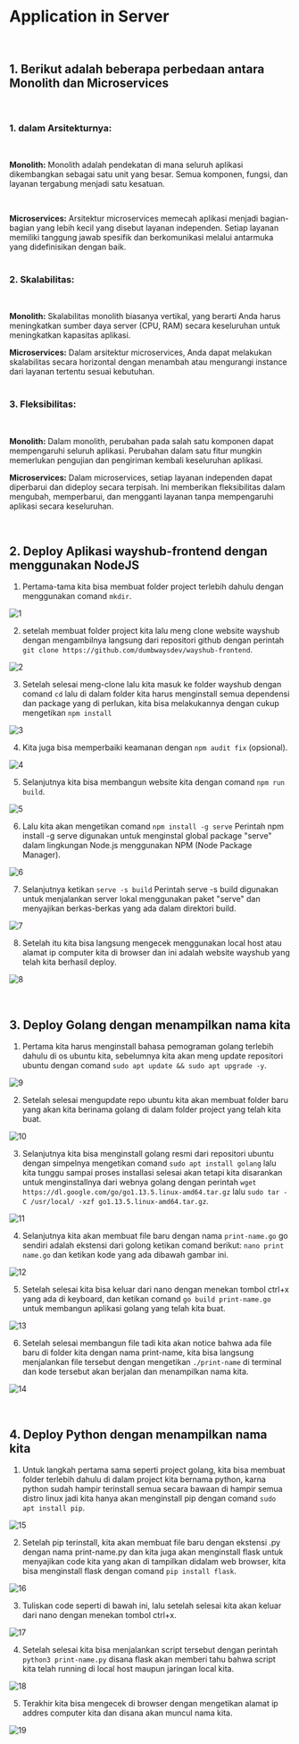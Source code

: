 # Application in Server
<br/>

## 1. Berikut adalah beberapa perbedaan antara Monolith dan Microservices
<br/>

### 1. dalam Arsitekturnya:
<br/>

**Monolith:** Monolith adalah pendekatan di mana seluruh aplikasi dikembangkan sebagai satu unit yang besar. Semua komponen, fungsi, dan layanan tergabung menjadi satu kesatuan.

<br/>

**Microservices:** Arsitektur microservices memecah aplikasi menjadi bagian-bagian yang lebih kecil yang disebut layanan independen. Setiap layanan memiliki tanggung jawab spesifik dan berkomunikasi melalui antarmuka yang didefinisikan dengan baik.
<br/>
<br/>

### 2. Skalabilitas:
<br/>

**Monolith:** Skalabilitas monolith biasanya vertikal, yang berarti Anda harus meningkatkan sumber daya server (CPU, RAM) secara keseluruhan untuk meningkatkan kapasitas aplikasi.
<br/>

**Microservices:** Dalam arsitektur microservices, Anda dapat melakukan skalabilitas secara horizontal dengan menambah atau mengurangi instance dari layanan tertentu sesuai kebutuhan.
<br/>
<br/>

### 3. Fleksibilitas:
<br/>

**Monolith:** Dalam monolith, perubahan pada salah satu komponen dapat mempengaruhi seluruh aplikasi. Perubahan dalam satu fitur mungkin memerlukan pengujian dan pengiriman kembali keseluruhan aplikasi.
<br/>

**Microservices:** Dalam microservices, setiap layanan independen dapat diperbarui dan dideploy secara terpisah. Ini memberikan fleksibilitas dalam mengubah, memperbarui, dan mengganti layanan tanpa mempengaruhi aplikasi secara keseluruhan.
<br/>

<br/>

## 2. Deploy Aplikasi wayshub-frontend dengan menggunakan NodeJS

1. Pertama-tama kita bisa membuat folder project terlebih dahulu dengan menggunakan comand `mkdir`.

![1](/week-1/Application-in-Server/img/1.png)

2. setelah membuat folder project kita lalu meng clone website wayshub dengan mengambilnya langsung dari repositori github dengan perintah `git clone https://github.com/dumbwaysdev/wayshub-frontend`.

![2](/week-1/Application-in-Server/img/2.png)

3. Setelah selesai meng-clone lalu kita masuk ke folder wayshub dengan comand `cd` lalu di dalam folder kita harus menginstall semua dependensi dan package yang di perlukan, kita bisa melakukannya dengan cukup mengetikan `npm install`

![3](/week-1/Application-in-Server/img/3.png)

4. Kita juga bisa memperbaiki keamanan dengan `npm audit fix` (opsional).

![4](/week-1/Application-in-Server/img/4.png)

5. Selanjutnya kita bisa membangun website kita dengan comand `npm run build`.

![5](/week-1/Application-in-Server/img/5.png)

6. Lalu kita akan mengetikan comand `npm install -g serve` Perintah npm install -g serve digunakan untuk menginstal global package "serve" dalam lingkungan Node.js menggunakan NPM (Node Package Manager).

![6](/week-1/Application-in-Server/img/6.png)

7. Selanjutnya ketikan `serve -s build` Perintah serve -s build digunakan untuk menjalankan server lokal menggunakan paket "serve" dan menyajikan berkas-berkas yang ada dalam direktori build.

![7](/week-1/Application-in-Server/img/7.png)

8. Setelah itu kita bisa langsung mengecek menggunakan local host atau alamat ip computer kita di browser dan ini adalah website wayshub yang telah kita berhasil deploy.

![8](/week-1/Application-in-Server/img/8.png)
<br/>

<br/>

## 3. Deploy Golang dengan menampilkan nama kita

1. Pertama kita harus menginstall bahasa pemograman golang terlebih dahulu di os ubuntu kita, sebelumnya kita akan meng update repositori ubuntu dengan comand `sudo apt update && sudo apt upgrade -y`.

![9](/week-1/Application-in-Server/img/9.png)

2. Setelah selesai mengupdate repo ubuntu kita akan membuat folder baru yang akan kita berinama golang di dalam folder project yang telah kita buat.

![10](/week-1/Application-in-Server/img/10.png)

3. Selanjutnya kita bisa menginstall golang resmi dari repositori ubuntu dengan simpelnya mengetikan comand `sudo apt install golang` lalu kita tunggu sampai proses installasi selesai akan tetapi kita disarankan untuk menginstallnya dari webnya golang dengan perintah `wget https://dl.google.com/go/go1.13.5.linux-amd64.tar.gz` lalu `sudo tar -C /usr/local/ -xzf go1.13.5.linux-amd64.tar.gz`.

![11](/week-1/Application-in-Server/img/11.png)

4. Selanjutnya kita akan membuat file baru dengan nama `print-name.go` go sendiri adalah ekstensi dari golong ketikan comand berikut: `nano print name.go`
dan ketikan kode yang ada dibawah gambar ini.

![12](/week-1/Application-in-Server/img/12.png)

5. Setelah selesai kita bisa keluar dari nano dengan menekan tombol ctrl+x yang ada di keyboard, dan ketikan comand `go build print-name.go` untuk membangun aplikasi golang yang telah kita buat.

![13](/week-1/Application-in-Server/img/13.png)

6. Setelah selesai membangun file tadi kita akan notice bahwa ada file baru di folder kita dengan nama print-name, kita bisa langsung menjalankan file tersebut dengan mengetikan `./print-name` di terminal dan kode tersebut akan berjalan dan menampilkan nama kita.

![14](/week-1/Application-in-Server/img/14.png)
<br/>

<br/>

## 4. Deploy Python dengan menampilkan nama kita

1. Untuk langkah pertama sama seperti project golang, kita bisa membuat folder terlebih dahulu di dalam project kita bernama python, karna python sudah hampir terinstall semua secara bawaan di hampir semua distro linux jadi kita hanya akan menginstall pip dengan comand `sudo apt install pip`.

![15](/week-1/Application-in-Server/img/15.png)

2. Setelah pip terinstall, kita akan membuat file baru dengan ekstensi .py dengan nama print-name.py dan kita juga akan menginstall flask untuk menyajikan code kita yang akan di tampilkan didalam web browser, kita bisa menginstall flask dengan comand `pip install flask`.

![16](/week-1/Application-in-Server/img/16.png)

3.  Tuliskan code seperti di bawah ini, lalu setelah selesai kita akan keluar dari nano dengan menekan tombol ctrl+x.

![17](/week-1/Application-in-Server/img/17.png)

4. Setelah selesai kita bisa menjalankan script tersebut dengan perintah `python3 print-name.py` disana flask akan memberi tahu bahwa script kita telah running di local host maupun jaringan local kita.

![18](/week-1/Application-in-Server/img/18.png)

5. Terakhir kita bisa mengecek di browser dengan mengetikan alamat ip addres computer kita dan disana akan muncul nama kita.

![19](/week-1/Application-in-Server/img/19.png)
